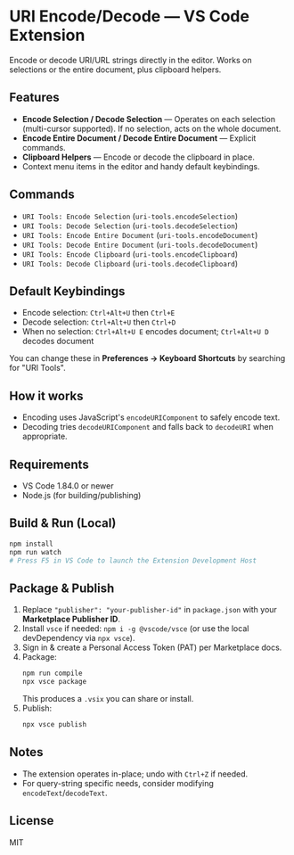 # URI Encode/Decode — VS Code Extension

Encode or decode URI/URL strings directly in the editor. Works on selections or the entire document, plus clipboard helpers.

## Features
- **Encode Selection / Decode Selection** — Operates on each selection (multi-cursor supported). If no selection, acts on the whole document.
- **Encode Entire Document / Decode Entire Document** — Explicit commands.
- **Clipboard Helpers** — Encode or decode the clipboard in place.
- Context menu items in the editor and handy default keybindings.

## Commands
- `URI Tools: Encode Selection` (`uri-tools.encodeSelection`)
- `URI Tools: Decode Selection` (`uri-tools.decodeSelection`)
- `URI Tools: Encode Entire Document` (`uri-tools.encodeDocument`)
- `URI Tools: Decode Entire Document` (`uri-tools.decodeDocument`)
- `URI Tools: Encode Clipboard` (`uri-tools.encodeClipboard`)
- `URI Tools: Decode Clipboard` (`uri-tools.decodeClipboard`)

## Default Keybindings
- Encode selection: `Ctrl+Alt+U` then `Ctrl+E`
- Decode selection: `Ctrl+Alt+U` then `Ctrl+D`
- When no selection: `Ctrl+Alt+U E` encodes document; `Ctrl+Alt+U D` decodes document

You can change these in **Preferences → Keyboard Shortcuts** by searching for "URI Tools".

## How it works
- Encoding uses JavaScript's `encodeURIComponent` to safely encode text.
- Decoding tries `decodeURIComponent` and falls back to `decodeURI` when appropriate.

## Requirements
- VS Code 1.84.0 or newer
- Node.js (for building/publishing)

## Build & Run (Local)
```bash
npm install
npm run watch
# Press F5 in VS Code to launch the Extension Development Host
```

## Package & Publish
1. Replace `"publisher": "your-publisher-id"` in `package.json` with your **Marketplace Publisher ID**.
2. Install `vsce` if needed: `npm i -g @vscode/vsce` (or use the local devDependency via `npx vsce`).
3. Sign in & create a Personal Access Token (PAT) per Marketplace docs.
4. Package:
   ```bash
   npm run compile
   npx vsce package
   ```
   This produces a `.vsix` you can share or install.
5. Publish:
   ```bash
   npx vsce publish
   ```

## Notes
- The extension operates in-place; undo with `Ctrl+Z` if needed.
- For query-string specific needs, consider modifying `encodeText`/`decodeText`.

## License
MIT
